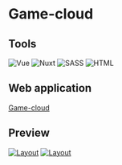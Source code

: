 # Game-cloud

## Tools

![Vue](https://img.shields.io/badge/-Vue-000?style=for-the-badge&logo=Vuedotjs&logoColor=41B782)
![Nuxt](https://img.shields.io/badge/-Nuxt-000?style=for-the-badge&logo=Nuxtdotjs&logoColor=41B782)
![SASS](https://img.shields.io/badge/-SCSS-000?style=for-the-badge&logo=sass&logoColor=CE639A)
![HTML](https://img.shields.io/badge/-HTML-000?style=for-the-badge&logo=html5&logoColor=EC652C)

## Web application

[Game-cloud](https://gamecloud.vercel.app/)

## Preview

[![Layout](https://github.com/ManucherKM/game-cloud/blob/main/preview/preview.png?raw=true)](https://gamecloud.vercel.app/)
[![Layout](https://github.com/ManucherKM/game-cloud/blob/main/preview/home.png?raw=true)](https://gamecloud.vercel.app/)
